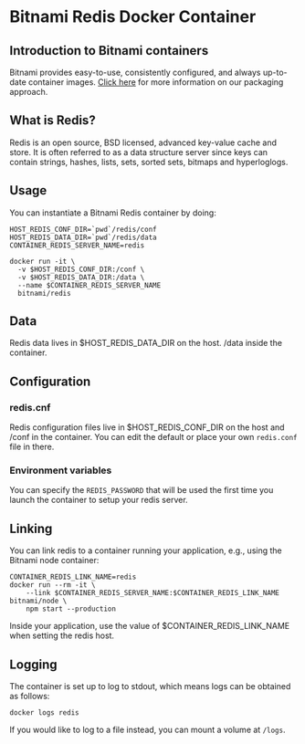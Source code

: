 # Bitnami Redis Docker Container

## Introduction to Bitnami containers
Bitnami provides easy-to-use, consistently configured, and always up-to-date container images. [Click here](https://bitnami.com) for more information on our packaging approach.

## What is Redis?
Redis is an open source, BSD licensed, advanced key-value cache and
store. It is often referred to as a data structure server since keys can
contain strings, hashes, lists, sets, sorted sets, bitmaps and
hyperloglogs.

## Usage
You can instantiate a Bitnami Redis container by doing:

```
HOST_REDIS_CONF_DIR=`pwd`/redis/conf
HOST_REDIS_DATA_DIR=`pwd`/redis/data
CONTAINER_REDIS_SERVER_NAME=redis

docker run -it \
  -v $HOST_REDIS_CONF_DIR:/conf \
  -v $HOST_REDIS_DATA_DIR:/data \
  --name $CONTAINER_REDIS_SERVER_NAME
  bitnami/redis
```

## Data

Redis data lives in $HOST_REDIS_DATA_DIR on the host. /data inside the
container.

## Configuration

### redis.cnf
Redis configuration files live in $HOST_REDIS_CONF_DIR on the host and /conf in the container. You can edit the default or place your own `redis.conf` file in there.

### Environment variables

You can specify the `REDIS_PASSWORD` that will be used the first time
you launch the container to setup your redis server.

## Linking

You can link redis to a container running your application, e.g., using the Bitnami node container:


```
CONTAINER_REDIS_LINK_NAME=redis
docker run --rm -it \
    --link $CONTAINER_REDIS_SERVER_NAME:$CONTAINER_REDIS_LINK_NAME bitnami/node \
    npm start --production
```

Inside your application, use the value of $CONTAINER_REDIS_LINK_NAME when setting the redis host.

## Logging

The container is set up to log to stdout, which means logs can be obtained as follows:

```
docker logs redis
```

If you would like to log to a file instead, you can mount a volume at `/logs`.
